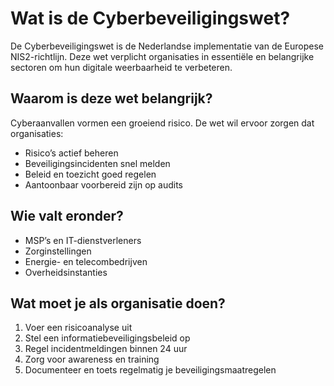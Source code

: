 # Wat is de Cyberbeveiligingswet?

De Cyberbeveiligingswet is de Nederlandse implementatie van de Europese NIS2-richtlijn. Deze wet verplicht organisaties in essentiële en belangrijke sectoren om hun digitale weerbaarheid te verbeteren.

## Waarom is deze wet belangrijk?

Cyberaanvallen vormen een groeiend risico. De wet wil ervoor zorgen dat organisaties:
- Risico’s actief beheren
- Beveiligingsincidenten snel melden
- Beleid en toezicht goed regelen
- Aantoonbaar voorbereid zijn op audits

## Wie valt eronder?

- MSP’s en IT-dienstverleners
- Zorginstellingen
- Energie- en telecombedrijven
- Overheidsinstanties

## Wat moet je als organisatie doen?

1. Voer een risicoanalyse uit
2. Stel een informatiebeveiligingsbeleid op
3. Regel incidentmeldingen binnen 24 uur
4. Zorg voor awareness en training
5. Documenteer en toets regelmatig je beveiligingsmaatregelen
